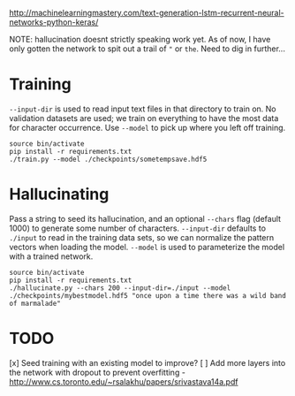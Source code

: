 http://machinelearningmastery.com/text-generation-lstm-recurrent-neural-networks-python-keras/

NOTE: hallucination doesnt strictly speaking work yet. As of now, I have only gotten the network to spit out a trail of `"` or `the`. Need to dig in further...

# Training

`--input-dir` is used to read input text files in that directory to train on. No validation datasets are used; we train on everything to have the most data for character occurrence. Use `--model` to pick up where you left off training.

```
source bin/activate
pip install -r requirements.txt
./train.py --model ./checkpoints/sometempsave.hdf5
```

# Hallucinating

Pass a string to seed its hallucination, and an optional `--chars` flag (default 1000) to
generate some number of characters. `--input-dir` defaults to `./input` to read in the training
data sets, so we can normalize the pattern vectors when loading the model. `--model` is used
to parameterize the model with a trained network.

```
source bin/activate
pip install -r requirements.txt
./hallucinate.py --chars 200 --input-dir=./input --model ./checkpoints/mybestmodel.hdf5 "once upon a time there was a wild band of marmalade"
```

# TODO

[x] Seed training with an existing model to improve?
[ ] Add more layers into the network with dropout to prevent overfitting - http://www.cs.toronto.edu/~rsalakhu/papers/srivastava14a.pdf

